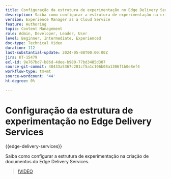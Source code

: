 ```yaml
---
title: Configuração da estrutura de experimentação no Edge Delivery Services
description: Saiba como configurar a estrutura de experimentação na criação de documentos do Edge Delivery Services.
version: Experience Manager as a Cloud Service
feature: Authoring
topic: Content Management
role: Admin, Developer, Leader, User
level: Beginner, Intermediate, Experienced
doc-type: Technical Video
duration: 112
last-substantial-update: 2024-05-08T00:00:00Z
jira: KT-15479
exl-id: 9e767bd7-b86d-4dee-b980-77bd3485d307
source-git-commit: 48433a5367c281cf5a1c106b08a1306f1b0e8ef4
workflow-type: tm+mt
source-wordcount: '44'
ht-degree: 0%

---
```


# Configuração da estrutura de experimentação no Edge Delivery Services

{{edge-delivery-services}}

Saiba como configurar a estrutura de experimentação na criação de documentos do Edge Delivery Services.

>[!VIDEO](https://video.tv.adobe.com/v/3429062/?learn=on)
